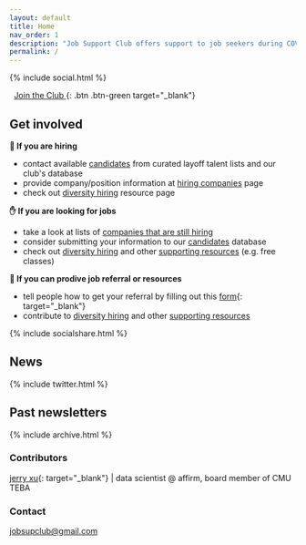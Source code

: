 ```yaml
---
layout: default
title: Home
nav_order: 1
description: "Job Support Club offers support to job seekers during COVID-19 pandemic."
permalink: /
---
```

{% include social.html %}

 &nbsp; [ Join the Club ](https://airtable.com/shr3TXH4VcIqgmqL3){: .btn .btn-green target="_blank"}

## Get involved

**🏢 If you are hiring**
- contact available [candidates](/candidates/) from curated layoff talent lists and our club's database
- provide company/position information at [hiring companies](companieshiring/) page
- check out [diversity hiring](/diversityhiring) resource page

**✋ If you are looking for jobs**
- take a look at lists of [companies that are still hiring](/companieshiring/)
- consider submitting your information to our [candidates](/candidates/) database
- check out [diversity hiring](/diversityhiring) and other [supporting resources](/socialresources) (e.g. free classes)

**🤝 If you can prodive job referral or resources**
- tell people how to get your referral by filling out this [form](https://airtable.com/shrfFrxoKAz3P4PZq){: target="_blank"}
- contribute to [diversity hiring](/diversityhiring) and other [supporting resources](/socialresources)

{% include socialshare.html %}

## News
{% include twitter.html %}

## Past newsletters
{% include archive.html %}

### Contributors
[jerry xu](http://jiaruixu.com){: target="_blank"} | data scientist @ affirm, board member of CMU TEBA

### Contact
jobsupclub@gmail.com
